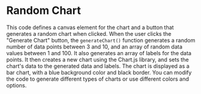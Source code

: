 # Random Chart

This code defines a canvas element for the chart and a button that generates a random chart when clicked. When the user clicks the "Generate Chart" button, the `generateChart()` function generates a random number of data points between 3 and 10, and an array of random data values between 1 and 100. It also generates an array of labels for the data points. It then creates a new chart using the Chart.js library, and sets the chart's data to the generated data and labels. The chart is displayed as a bar chart, with a blue background color and black border. You can modify the code to generate different types of charts or use different colors and options.
